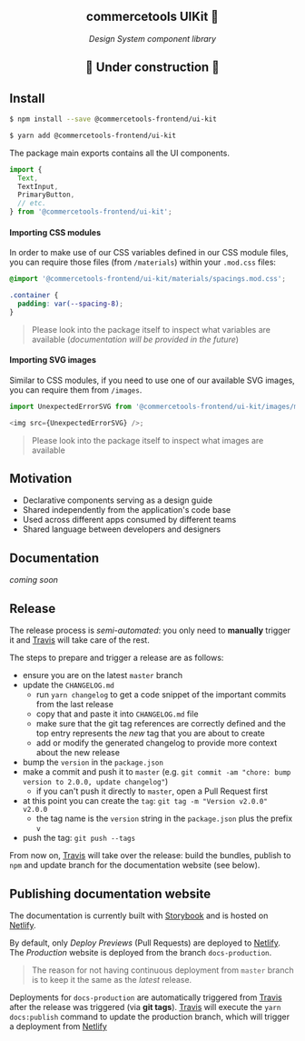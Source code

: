 <h2 align="center">commercetools UIKit 💅</h2>
<p align="center">
  <i>Design System component library</i>
</p>

<h2 align="center">🚧 Under construction 🚧</h2>

## Install

```bash
$ npm install --save @commercetools-frontend/ui-kit

$ yarn add @commercetools-frontend/ui-kit
```

The package main exports contains all the UI components.

```js
import {
  Text,
  TextInput,
  PrimaryButton,
  // etc.
} from '@commercetools-frontend/ui-kit';
```

#### Importing CSS modules

In order to make use of our CSS variables defined in our CSS module files, you can require those files (from `/materials`) within your `.mod.css` files:

```css
@import '@commercetools-frontend/ui-kit/materials/spacings.mod.css';

.container {
  padding: var(--spacing-8);
}
```

> Please look into the package itself to inspect what variables are available (_documentation will be provided in the future_)

#### Importing SVG images

Similar to CSS modules, if you need to use one of our available SVG images, you can require them from `/images`.

```js
import UnexpectedErrorSVG from '@commercetools-frontend/ui-kit/images/maintenance/unexpected-error.svg';

<img src={UnexpectedErrorSVG} />;
```

> Please look into the package itself to inspect what images are available

## Motivation

- Declarative components serving as a design guide
- Shared independently from the application's code base
- Used across different apps consumed by different teams
- Shared language between developers and designers

## Documentation

_coming soon_

## Release

The release process is _semi-automated_: you only need to **manually** trigger it and [Travis][travis] will take care of the rest.

The steps to prepare and trigger a release are as follows:

- ensure you are on the latest `master` branch
- update the `CHANGELOG.md`
  - run `yarn changelog` to get a code snippet of the important commits from the last release
  - copy that and paste it into `CHANGELOG.md` file
  - make sure that the git tag references are correctly defined and the top entry represents the _new_ tag that you are about to create
  - add or modify the generated changelog to provide more context about the new release
- bump the `version` in the `package.json`
- make a commit and push it to `master` (e.g. `git commit -am "chore: bump version to 2.0.0, update changelog"`)
  - if you can't push it directly to `master`, open a Pull Request first
- at this point you can create the `tag`: `git tag -m "Version v2.0.0" v2.0.0`
  - the tag name is the `version` string in the `package.json` plus the prefix `v`
- push the tag: `git push --tags`

From now on, [Travis][travis] will take over the release: build the bundles, publish to `npm` and update branch for the documentation website (see below).

## Publishing documentation website

The documentation is currently built with [Storybook][storybook] and is hosted on [Netlify][netlify].

By default, only _Deploy Previews_ (Pull Requests) are deployed to [Netlify][netlify]. The _Production_ website is deployed from the branch `docs-production`.

> The reason for not having continuous deployment from `master` branch is to keep it the same as the _latest_ release.

Deployments for `docs-production` are automatically triggered from [Travis][travis] after the release was triggered (via **git tags**). [Travis][travis] will execute the `yarn docs:publish` command to update the production branch, which will trigger a deployment from [Netlify][netlify]

[storybook]: https://storybook.js.org/
[netlify]: https://www.netlify.com
[travis]: https://travis-ci.org/commercetools/ui-kit
